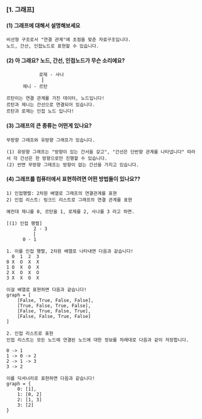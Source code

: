 ### [1. 그래프]
#### (1) 그래프에 대해서 설명해보세요

```
비선형 구조로서 "연결 관계"에 초점을 맞춘 자료구조입니다.
노드, 간선, 인접노드로 표현할 수 있습니다.

```

#### (2) 아 그래요? 노드, 간선, 인접노드가 무슨 소리에요?
```
            로제 - 사나
             ⎜       
      제니 - 르탄

르탄이는 연결 관계를 가진 데이터, 노드입니다!
르탄과 제니는 간선으로 연결되어 있습니다.
르탄과 로제는 인접 노드 입니다!
```

#### (3) 그래프의 큰 종류는 어떤게 있나요?
```
무방향 그래프와 유방향 그래프가 있습니다.

(1) 유방향 그래프는 "방향이 있는 간서을 갖고", "간선은 단반향 관계를 나타냅니다" 따라서 각 간선은 한 방향으로만 진행할 수 있습니다.
(2) 반면 무방향 그래프는 방향이 없는 간선을 가지고 있습니다.
```


#### (4) 그래프를 컴퓨터에서 표현하려면 어떤 방법들이 있나요??

```
1) 인접행렬: 2차원 배열로 그래프의 연결관계를 표현
2) 인접 리스트: 링크드 리스트로 그래프의 연결 관계를 표현

예컨대 제니를 0, 르탄을 1, 로제를 2, 사나를 3 라고 하면.

[(1) 인접 행렬]
          2 - 3
          ⎜       
      0 - 1

1. 이를 인접 행렬, 2차원 배열로 나타내면 다음과 같습니다!
  0  1  2  3
0 X  O  X  X
1 O  X  O  X
2 X  O  X  O
3 X  X  O  X

이걸 배열로 표현하면 다음과 같습니다!
graph = [
    [False, True, False, False],
    [True, False, True, False],
    [False, True, False, True],
    [False, False, True, False]
]

2. 인접 리스트로 표현
인접 리스트는 모든 노드에 연결된 노드에 대한 정보를 차례대로 다음과 같이 저장합니다.

0 -> 1
1 -> 0 -> 2
2 -> 1 -> 3
3 -> 2

이를 딕셔너리로 표현하면 다음과 같습니다!
graph = {
    0: [1],
    1: [0, 2]
    2: [1, 3]
    3: [2]
}

```

